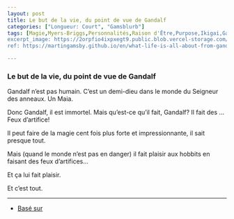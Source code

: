 ```yaml
---
layout: post
title: Le but de la vie, du point de vue de Gandalf
categories: ["Longueur: Court", "Gamsblurb"]
tags: [Magie,Myers-Briggs,Personnalités,Raison d'Être,Purpose,Ikigai,Gamsblurb]
excerpt_image: https://2orpfio4ixpxegt9.public.blob.vercel-storage.com/blogPost/cm0cfphhf00lmlb0c67d036e8/preview-image-ZbYl0a55qAyhUN6BCOXlZ5YP58hVhB.jfif
ref: https://martingamsby.github.io/en/what-life-is-all-about-from-gandalfs-perspective

---
```


### **Le but de la vie, du point de vue de Gandalf**

Gandalf n’est pas humain. C’est un demi-dieu dans le monde du Seigneur des anneaux. Un Maia.

Donc Gandalf, il est immortel. Mais qu’est-ce qu’il fait, Gandalf? Il fait des … Feux d’artifice!

Il peut faire de la magie cent fois plus forte et impressionnante, il sait presque tout.

Mais (quand le monde n’est pas en danger) il fait plaisir aux hobbits en faisant des feux d’artifices…

Et ça lui fait plaisir.

Et c’est tout.

---

- [Basé sur](https://martingamsby.github.io/gandalf-ma-reconcilie-avec-la-vie)

